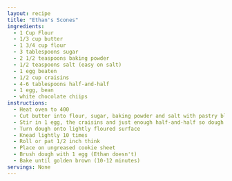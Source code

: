 ```yaml
---
layout: recipe
title: "Ethan's Scones"
ingredients:
  - 1 Cup Flour
  - 1/3 cup butter
  - 1 3/4 cup flour
  - 3 tablespoons sugar
  - 2 1/2 teaspoons baking powder
  - 1/2 teaspoons salt (easy on salt)
  - 1 egg beaten
  - 1/2 cup craisins
  - 4-6 tablespoons half-and-half
  - 1 egg, bean
  - white chocolate chiips
instructions:
  - Heat oven to 400
  - Cut butter into flour, sugar, baking powder and salt with pastry blender until mixture resembles fine crumbs
  - Stir in 1 egg, the craisins and just enough half-and-half so dough leaves side of bowl
  - Turn dough onto lightly floured surface
  - Knead lightly 10 times
  - Roll or pat 1/2 inch think
  - Place on ungreased cookie sheet
  - Brush dough with 1 egg (Ethan doesn't)
  - Bake until golden brown (10-12 minutes)
servings: None
---
```




